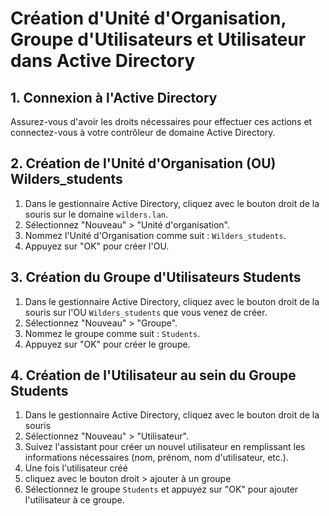 # Création d'Unité d'Organisation, Groupe d'Utilisateurs et Utilisateur dans Active Directory

## 1. Connexion à l'Active Directory

Assurez-vous d'avoir les droits nécessaires pour effectuer ces actions et connectez-vous à votre contrôleur de domaine Active Directory.

## 2. Création de l'Unité d'Organisation (OU) Wilders_students

1. Dans le gestionnaire Active Directory, cliquez avec le bouton droit de la souris sur le domaine `wilders.lan`.
2. Sélectionnez "Nouveau" > "Unité d'organisation".
3. Nommez l'Unité d'Organisation comme suit : `Wilders_students`.
4. Appuyez sur "OK" pour créer l'OU.

## 3. Création du Groupe d'Utilisateurs Students

1. Dans le gestionnaire Active Directory, cliquez avec le bouton droit de la souris sur l'OU `Wilders_students` que vous venez de créer.
2. Sélectionnez "Nouveau" > "Groupe".
3. Nommez le groupe comme suit : `Students`.
4. Appuyez sur "OK" pour créer le groupe.

## 4. Création de l'Utilisateur au sein du Groupe Students

1. Dans le gestionnaire Active Directory, cliquez avec le bouton droit de la souris 
2. Sélectionnez "Nouveau" > "Utilisateur".
3. Suivez l'assistant pour créer un nouvel utilisateur en remplissant les informations nécessaires (nom, prénom, nom d'utilisateur, etc.).
4. Une fois l'utilisateur créé
5.  cliquez avec le bouton droit > ajouter à un groupe
6.  Sélectionnez le groupe `Students` et appuyez sur "OK" pour ajouter l'utilisateur à ce groupe.
